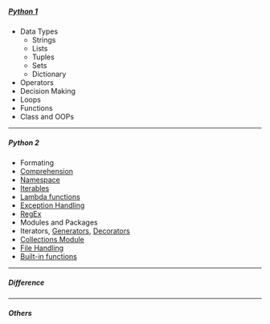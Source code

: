 ##### [Python 1](https://github.com/kishorchannal/Python/blob/main/All%20Files/Python%201.ipynb)
* Data Types
  * Strings
  * Lists
  * Tuples
  * Sets
  * Dictionary
* Operators
* Decision Making
* Loops
* Functions
* Class and OOPs
----
##### Python 2
* Formating
* [Comprehension](https://github.com/kishorchannal/Python/blob/main/All%20Files/comprehension.ipynb)
* [Namespace](https://github.com/kishorchannal/Python/blob/main/All%20Files/namespace.ipynb)
* [Iterables](https://www.pythonlikeyoumeanit.com/Module2_EssentialsOfPython/Iterables.html)
* [Lambda functions](https://github.com/kishorchannal/Python/blob/main/All%20Files/lambda_functions.ipynb)
* [Exception Handling](https://github.com/kishorchannal/Python/blob/main/All%20Files/exception_handling.ipynb)
* [RegEx](https://github.com/kishorchannal/Python/blob/main/All%20Files/regular_expression.ipynb)
* Modules and Packages
* Iterators, [Generators](https://github.com/kishorchannal/Python/blob/main/All%20Files/generators.ipynb), [Decorators](https://github.com/kishorchannal/Python/blob/main/All%20Files/decorators.ipynb)
* [Collections Module](https://github.com/kishorchannal/Python/blob/main/All%20Files/collections_module.ipynb)
* [File Handling](https://github.com/kishorchannal/Python/blob/main/All%20Files/file_handling.ipynb)
* [Built-in functions](https://github.com/kishorchannal/Python/blob/main/All%20Files/built_in_functions.ipynb)
--- 
##### Difference

--- 
##### Others
